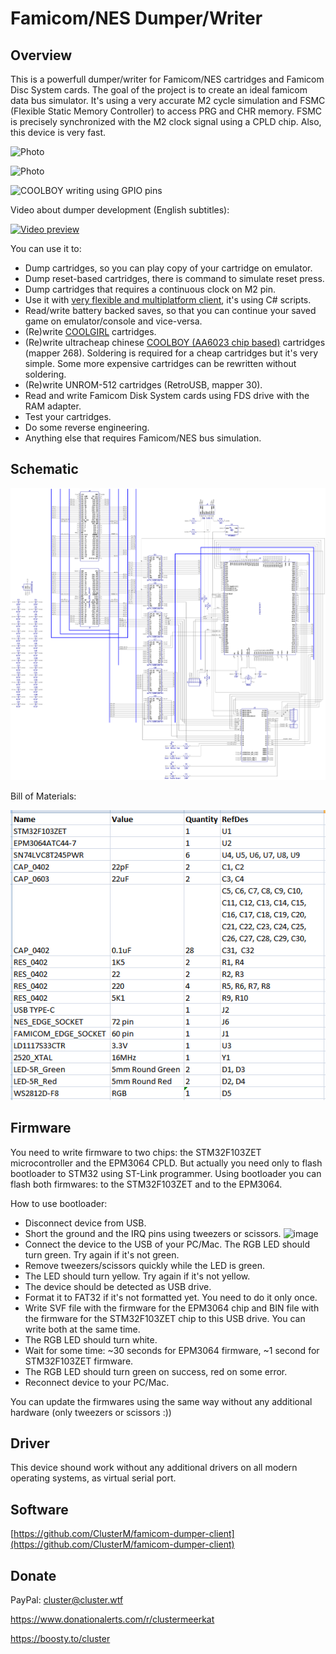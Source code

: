 # Famicom/NES Dumper/Writer

## Overview

This is a powerfull dumper/writer for Famicom/NES cartridges and Famicom Disc System cards. The goal of the project is to create an ideal famicom data bus simulator. It's using a very accurate M2 cycle simulation and FSMC (Flexible Static Memory Controller) to access PRG and CHR memory. FSMC is precisely synchronized with the M2 clock signal using a CPLD chip. Also, this device is very fast.

![Photo](https://user-images.githubusercontent.com/4236181/235350119-793815aa-95da-4c7b-bf84-db3447c28d03.png)

![Photo](https://user-images.githubusercontent.com/4236181/235350135-da4f3216-9eb6-4f03-9bbc-cc38e23ae000.png)

![COOLBOY writing using GPIO pins](https://user-images.githubusercontent.com/4236181/235350469-b145a435-11e1-4bd7-b127-99530b134add.jpg)

Video about dumper development (English subtitles):

[![Video preview](https://user-images.githubusercontent.com/4236181/235350428-5f049562-cb3c-4a93-aa31-fd1779f9ccad.jpg)](https://youtu.be/j_rteVX5q-g)

You can use it to:

* Dump cartridges, so you can play copy of your cartridge on emulator.
* Dump reset-based cartridges, there is command to simulate reset press.
* Dump cartridges that requires a continuous clock on M2 pin.
* Use it with [very flexible and multiplatform client](https://github.com/ClusterM/famicom-dumper-client), it's using C# scripts.
* Read/write battery backed saves, so that you can continue your saved game on emulator/console and vice-versa.
* (Re)write [COOLGIRL](https://github.com/ClusterM/coolgirl-famicom-multicard) cartridges.
* (Re)write ultracheap chinese [COOLBOY (AA6023 chip based)](https://www.nesdev.org/wiki/NES_2.0_Mapper_268) cartridges (mapper 268). Soldering is required for a cheap cartridges but it's very simple. Some more expensive cartridges can be rewritten without soldering.
* (Re)write UNROM-512 cartridges (RetroUSB, mapper 30).
* Read and write Famicom Disk System cards using FDS drive with the RAM adapter.
* Test your cartridges.
* Do some reverse engineering.
* Anything else that requires Famicom/NES bus simulation.

## Schematic

![Schematic](schematic/schematic.png)

Bill of Materials:

![BoM](schematic/FamicomDumper_bom.png)

## Firmware

You need to write firmware to two chips: the STM32F103ZET microcontroller and the EPM3064 CPLD. But actually you need only to flash bootloader to STM32 using ST-Link programmer. Using bootloader you can flash both firmwares: to the STM32F103ZET and to the EPM3064.

How to use bootloader:
* Disconnect device from USB.
* Short the ground and the IRQ pins using tweezers or scissors.
![image](https://user-images.githubusercontent.com/4236181/199541345-306caee4-c31a-42c1-a359-deda248acd2a.png)
* Connect the device to the USB of your PC/Mac. The RGB LED should turn green. Try again if it's not green.
* Remove tweezers/scissors quickly while the LED is green.
* The LED should turn yellow. Try again if it's not yellow.
* The device should be detected as USB drive.
* Format it to FAT32 if it's not formatted yet. You need to do it only once.
* Write SVF file with the firmware for the EPM3064 chip and BIN file with the firmware for the STM32F103ZET chip to this USB drive. You can write both at the same time.
* The RGB LED should turn white.
* Wait for some time: ~30 seconds for EPM3064 firmware, ~1 second for STM32F103ZET firmware.
* The RGB LED should turn green on success, red on some error.
* Reconnect device to your PC/Mac.

You can update the firmwares using the same way without any additional hardware (only tweezers or scissors :))

## Driver

This device shound work without any additional drivers on all modern operating systems, as virtual serial port.

## Software

[https://github.com/ClusterM/famicom-dumper-client](https://github.com/ClusterM/famicom-dumper-client)

## Donate
PayPal: cluster@cluster.wtf

https://www.donationalerts.com/r/clustermeerkat

https://boosty.to/cluster

